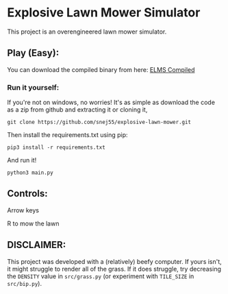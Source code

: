 # Explosive Lawn Mower Simulator

This project is an overengineered lawn mower simulator.

## Play (Easy):

You can download the compiled binary from here: [ELMS Compiled](https://github.com/snej55/exploding_lawn_mower_compiled)

### Run it yourself:

If you're not on windows, no worries! It's as simple as download the code as a zip from github and extracting it or cloning it,
```
git clone https://github.com/snej55/explosive-lawn-mower.git
```
Then install the requirements.txt using pip:
```
pip3 install -r requirements.txt
```
And run it!
```
python3 main.py
```

## Controls:
Arrow keys 

R to mow the lawn

## DISCLAIMER:

This project was developed with a (relatively) beefy computer. If yours isn't, it might struggle to render all of the grass. If it does struggle, try decreasing the `DENSITY` value in `src/grass.py` (or experiment with `TILE_SIZE` in `src/bip.py`).
